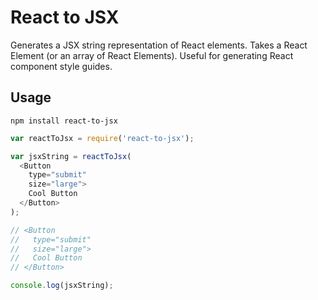 # React to JSX

Generates a JSX string representation of React elements. Takes a React Element (or an array of React Elements). Useful for generating React component style guides. 

## Usage

```
npm install react-to-jsx
```

```js
var reactToJsx = require('react-to-jsx');

var jsxString = reactToJsx(
  <Button
    type="submit"
    size="large">
    Cool Button
  </Button>
);

// <Button
//   type="submit"
//   size="large">
//   Cool Button
// </Button>

console.log(jsxString);
```
